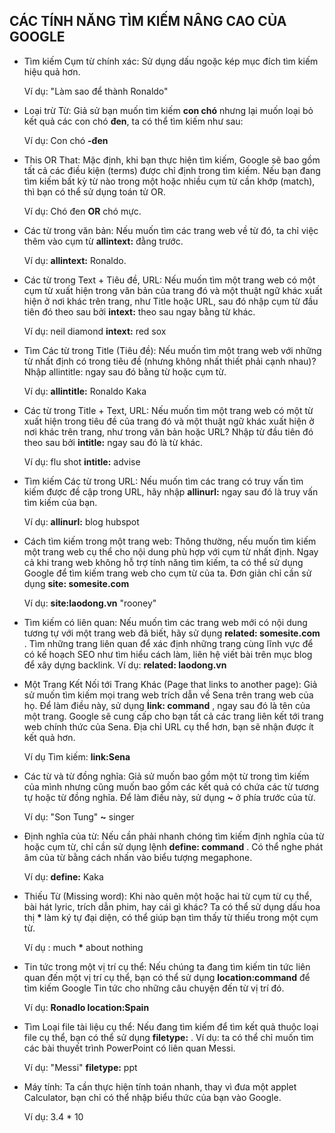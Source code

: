 **CÁC TÍNH NĂNG TÌM KIẾM NÂNG CAO CỦA GOOGLE**
----------------------------------------------------------------------------------
* Tìm kiếm Cụm từ chính xác: Sử dụng dấu ngoặc kép mục đích tìm kiếm hiệu quả hơn.

  Ví dụ: "Làm sao để thành Ronaldo"

* Loại trừ Từ: Giả sử bạn muốn tìm kiếm **con chó** nhưng lại muốn loại bỏ kết quả các con chó **đen**, ta có thể tìm kiếm như sau:

  Ví dụ: Con chó **-đen**

* This OR That: Mặc định, khi bạn thực hiện tìm kiếm, Google sẽ bao gồm tất cả các điều kiện (terms) được chỉ định trong tìm kiếm. Nếu bạn đang tìm kiếm bất kỳ từ nào trong một hoặc nhiều cụm từ cần khớp (match), thì bạn có thể sử dụng toán tử OR.

  Ví dụ: Chó đen **OR** chó mực.

* Các từ trong văn bản: Nếu muốn tìm các trang web về từ đó, ta chỉ việc thêm vào cụm từ **allintext:** đằng trước.

  Ví dụ: **allintext:** Ronaldo.

* Các từ trong Text + Tiêu đề, URL: Nếu muốn tìm một trang web có một cụm từ xuất hiện trong văn bản của trang đó và một thuật ngữ khác xuất hiện ở nơi khác trên trang, như Title hoặc URL, sau đó nhập cụm từ đầu tiên đó theo sau bởi **intext:** theo sau ngay bằng từ khác.

  Ví dụ: neil diamond **intext:** red sox 

* Tìm Các từ trong Title (Tiêu đề): Nếu muốn tìm một trang web với những từ nhất định có trong tiêu đề (nhưng không nhất thiết phải cạnh nhau)? Nhập allintitle: ngay sau đó bằng từ hoặc cụm từ.

  Ví dụ: **allintitle:** Ronaldo Kaka

* Các từ trong Title + Text, URL: Nếu muốn tìm một trang web có một từ xuất hiện trong tiêu đề của trang đó và một thuật ngữ khác xuất hiện ở nơi khác trên trang, như trong văn bản hoặc URL? Nhập từ đầu tiên đó theo sau bởi **intitle:** ngay sau đó là từ khác.

  Ví dụ: flu shot **intitle:** advise

* Tìm kiếm Các từ trong URL: Nếu muốn tìm các trang có truy vấn tìm kiếm được đề cập trong URL, hãy nhập **allinurl:** ngay sau đó là truy vấn tìm kiếm của bạn.

  Ví dụ: **allinurl:** blog hubspot

* Cách tìm kiếm trong một trang web: Thông thường, nếu muốn tìm kiếm một trang web cụ thể cho nội dung phù hợp với cụm từ nhất định. Ngay cả khi trang web không hỗ trợ tính năng tìm kiếm, ta có thể sử dụng Google để tìm kiếm trang web cho cụm từ của ta. Đơn giản chỉ cần sử dụng **site: somesite.com** 

  Ví dụ: **site:laodong.vn** "rooney"

* Tìm kiếm có liên quan: Nếu muốn tìm các trang web mới có nội dung tương tự với một trang web đã biết, hãy sử dụng **related: somesite.com** . Tìm những trang liên quan để xác định những trang cùng lĩnh vực để có kế hoạch SEO như tìm hiểu cách làm, liên hệ viết bài trên mục blog để xây dựng backlink.
  Ví dụ: **related: laodong.vn** 

* Một Trang Kết Nối tới Trang Khác (Page that links to another page): Giả sử muốn tìm kiếm mọi trang web trích dẫn về Sena trên trang web của họ. Để làm điều này, sử dụng **link: command** , ngay sau đó là tên của một trang. Google sẽ cung cấp cho bạn tất cả các trang liên kết tới trang web chính thức của Sena. Địa chỉ URL cụ thể hơn, bạn sẽ nhận được ít kết quả hơn.

  Ví dụ Tìm kiếm: **link:Sena** 

* Các từ và từ đồng nghĩa: Giả sử muốn bao gồm một từ trong tìm kiếm của mình nhưng cũng muốn bao gồm các kết quả có chứa các từ tương tự hoặc từ đồng nghĩa. Để làm điều này, sử dụng **~** ở phía trước của từ.

  Ví dụ: "Son Tung" **~** singer 

* Định nghĩa của từ: Nếu cần phải nhanh chóng tìm kiếm định nghĩa của từ hoặc cụm từ, chỉ cần sử dụng lệnh **define: command** . Có thể nghe phát âm của từ bằng cách nhấn vào biểu tượng megaphone.

  Ví dụ: **define:** Kaka

* Thiếu Từ (Missing word): Khi nào quên một hoặc hai từ cụm từ cụ thể, bài hát lyric, trích dẫn phim, hay cái gì khác? Ta có thể sử dụng dấu hoa thị __*__ làm ký tự đại diện, có thể giúp bạn tìm thấy từ thiếu trong một cụm từ.

  Ví dụ : much __*__ about nothing

* Tin tức trong một vị trí cụ thể: Nếu chúng ta đang tìm kiếm tin tức liên quan đến một vị trí cụ thể, bạn có thể sử dụng **location:command** để tìm kiếm Google Tin tức cho những câu chuyện đến từ vị trí đó.

  Ví dụ: **Ronadlo location:Spain** 

* Tìm Loại file tài liệu cụ thể: Nếu đang tìm kiếm để tìm kết quả thuộc loại file cụ thể, bạn có thể sử dụng **filetype:** . Ví dụ: ta có thể chỉ muốn tìm các bài thuyết trình PowerPoint có liên quan Messi.

  Ví dụ: "Messi" **filetype:** ppt 

* Máy tính: Ta cần thực hiện tính toán nhanh, thay vì đưa một applet Calculator, bạn chỉ có thể nhập biểu thức của bạn vào Google.

  Ví dụ:  3.4 * 10
